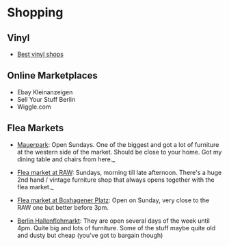 # Shopping

## Vinyl

* [Best vinyl shops](https://thevinylfactory.com/features/a-definitive-guide-to-berlins-best-record-shops/)

## Online Marketplaces

* Ebay Kleinanzeigen
* Sell Your Stuff Berlin
* Wiggle.com

## Flea Markets

* [Mauerpark](https://goo.gl/6wioq7): Open Sundays. One of the biggest and got a lot of furniture at the western side of the market. Should be close to your home. Got my dining table and chairs from here._

* [Flea market at RAW](https://goo.gl/rXnRbA): Sundays, morning till late afternoon. There's a huge 2nd hand / vintage furniture shop that always opens together with the flea market._

* [Flea market at Boxhagener Platz](https://goo.gl/maps/ZUcd6NweQZF2): Open on Sunday, very close to the RAW one but better before 3pm.

* [Berlin Hallenflohmarkt](https://goo.gl/7cfQWc): They are open several days of the week until 4pm. Quite big and lots of furniture. Some of the stuff maybe quite old and dusty but cheap (you've got to bargain though)
